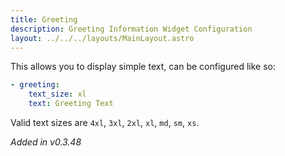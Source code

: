 ```yaml
---
title: Greeting
description: Greeting Information Widget Configuration
layout: ../../../layouts/MainLayout.astro
---
```


This allows you to display simple text, can be configured like so:

```yaml
- greeting:
    text_size: xl
    text: Greeting Text
```

Valid text sizes are `4xl`, `3xl`, `2xl`, `xl`, `md`, `sm`, `xs`.

*Added in v0.3.48*
